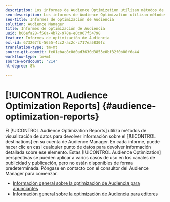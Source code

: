 ```yaml
---
description: Los informes de Audience Optimization utilizan métodos de visualización de datos para devolver información sobre los destinos en la cuenta de Audience Manager. En cada informe, puede hacer clic en casi cualquier punto de datos para devolver información detallada sobre ese elemento. Estas perspectivas de Audience Optimization se pueden aplicar a varios casos de uso en los canales de publicidad y publicación, pero no están disponibles de forma predeterminada. Póngase en contacto con el consultor del Audience Manager para comenzar.
seo-description: Los informes de Audience Optimization utilizan métodos de visualización de datos para devolver información sobre los destinos en la cuenta de Audience Manager. En cada informe, puede hacer clic en casi cualquier punto de datos para devolver información detallada sobre ese elemento. Estas perspectivas de Audience Optimization se pueden aplicar a varios casos de uso en los canales de publicidad y publicación, pero no están disponibles de forma predeterminada. Póngase en contacto con el consultor del Audience Manager para comenzar.
seo-title: Informes de optimización de Audiencia
solution: Audience Manager
title: Informes de optimización de Audiencia
uuid: b06efa28-f56a-4b72-978e-e0c067f54798
feature: Informes de optimización de Audiencia
exl-id: 673267fb-5655-4cc2-ac2c-c717ea5830fc
translation-type: tm+mt
source-git-commit: fe01ebac8c0d0ad3630d3853e0bf32f0b00f6a44
workflow-type: tm+mt
source-wordcount: '214'
ht-degree: 8%

---
```


# [!UICONTROL Audience Optimization Reports] {#audience-optimization-reports}

El [!UICONTROL Audience Optimization Reports] utiliza métodos de visualización de datos para devolver información sobre el [!UICONTROL destinations] en su cuenta de Audience Manager. En cada informe, puede hacer clic en casi cualquier punto de datos para devolver información detallada sobre ese elemento. Estas [!UICONTROL Audience Optimization] perspectivas se pueden aplicar a varios casos de uso en los canales de publicidad y publicación, pero no están disponibles de forma predeterminada. Póngase en contacto con el consultor del Audience Manager para comenzar.

+ [Información general sobre la optimización de Audiencia para anunciantes](aor-advertisers/aor-advertisers.md)
+ [Información general sobre la optimización de Audiencia para editores](aor-publishers/aor-publishers.md)
